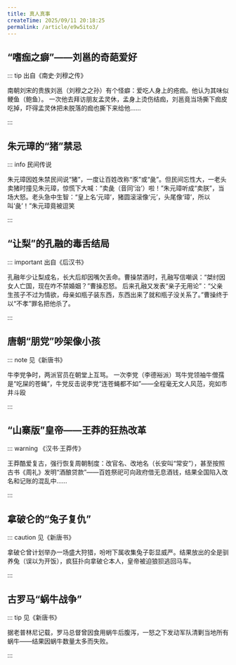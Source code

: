```yaml
---
title: 真人真事
createTime: 2025/09/11 20:18:25
permalink: /article/e9w5ito3/
---
```


## “嗜痂之癖”——刘邕的奇葩爱好

::: tip 出自《南史·刘穆之传》

南朝刘宋的贵族刘邕（刘穆之之孙）有个怪癖：爱吃人身上的疮痂。他认为其味似鲠鱼（鲍鱼）。
一次他去拜访朋友孟灵休，孟身上烫伤结痂，刘邕竟当场撕下痂皮吃掉，吓得孟灵休把未脱落的痂也撕下来给他……

:::

## 朱元璋的“猪”禁忌

::: info 民间传说

朱元璋因姓朱禁民间说“猪”，一度让百姓改称“豕”或“彘”。但民间忘性大，一老头卖猪时撞见朱元璋，惊慌下大喊：“卖彘（音同‘治’）啦！”朱元璋听成“卖朕”，当场大怒。老头急中生智：“皇上名‘元璋’，猪圆滚滚像‘元’，头尾像‘璋’，所以叫‘彘’！”朱元璋竟被逗笑

:::

## “让梨”的孔融的毒舌结局

::: important 出自《后汉书》

孔融年少让梨成名，长大后却因嘴欠丢命。曹操禁酒时，孔融写信嘲讽：“桀纣因女人亡国，现在咋不禁婚姻？”曹操忍怒。
后来孔融又发表“亲子无用论”：“父亲生孩子不过为情欲，母亲如瓶子装东西，东西出来了就和瓶子没关系了。”曹操终于以“不孝”罪名把他杀了。

:::

## 唐朝“朋党”吵架像小孩

::: note 见《新唐书》

牛李党争时，两派官员在朝堂上互骂。
一次李党（李德裕派）骂牛党领袖牛僧孺是“吃屎的苍蝇”，牛党反击说李党“连苍蝇都不如”——全程毫无文人风范，宛如市井斗殴

:::


## “山寨版”皇帝——王莽的狂热改革

::: warning 《汉书·王莽传》

王莽酷爱复古，强行恢复周朝制度：改官名、改地名（长安叫“常安”），甚至按照古书《周礼》发明“酒酿贷款”——百姓祭祀可向政府借无息酒钱，结果全国陷入改名和记账的混乱中……

:::

## 拿破仑的“兔子复仇”

::: caution 见《新唐书》

拿破仑曾计划举办一场盛大狩猎，吩咐下属收集兔子彰显威严。结果放出的全是驯养兔（误以为开饭），疯狂扑向拿破仑本人，皇帝被迫狼狈逃回马车。

:::

## 古罗马“蜗牛战争”

::: tip 见《新唐书》

据老普林尼记载，罗马总督曾因食用蜗牛后腹泻，一怒之下发动军队清剿当地所有蜗牛——结果因蜗牛数量太多而失败。

:::
